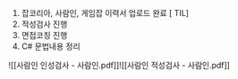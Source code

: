 1. 잡코리아, 사람인, 게임잡 이력서 업로드 완료 [ TIL]
2. 적성검사 진행
3. 면접코칭 진행
4. C# 문법내용 정리


![[사람인 인성검사 - 사람인.pdf]]![[사람인 적성검사 - 사람인.pdf]]